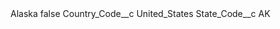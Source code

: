 <?xml version="1.0" encoding="UTF-8"?>
<CustomMetadata xmlns="http://soap.sforce.com/2006/04/metadata" xmlns:xsi="http://www.w3.org/2001/XMLSchema-instance" xmlns:xsd="http://www.w3.org/2001/XMLSchema">
    <label>Alaska</label>
    <protected>false</protected>
    <values>
        <field>Country_Code__c</field>
        <value xsi:type="xsd:string">United_States</value>
    </values>
    <values>
        <field>State_Code__c</field>
        <value xsi:type="xsd:string">AK</value>
    </values>
</CustomMetadata>
